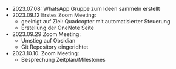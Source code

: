 - 2023.07.08: WhatsApp Gruppe zum Ideen sammeln erstellt
- 2023.09.12 Erstes Zoom Meeting:
	- geeinigt auf Ziel: Quadcopter mit automatisierter Steuerung
	- Erstellung der OneNote Seite
- 2023.09.29 Zoom Meeting:
	- Umstieg auf Obsidian
	- Git Repository eingerichtet
- 2023.10.10. Zoom Meeting:
	- Besprechung Zeitplan/Milestones